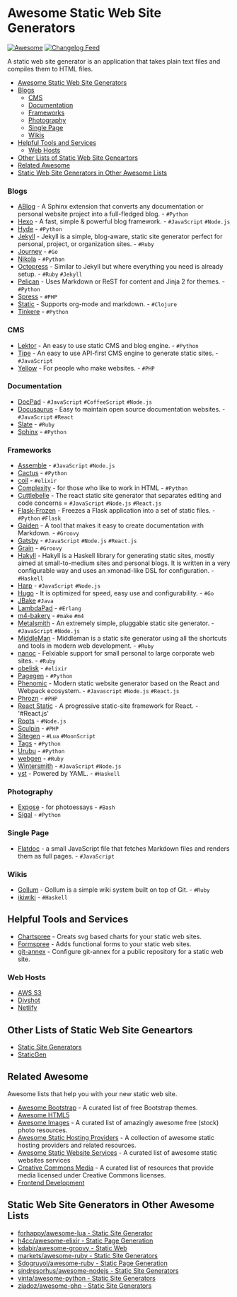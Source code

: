 # Awesome Static Web Site Generators

[![Awesome](https://cdn.rawgit.com/sindresorhus/awesome/d7305f38d29fed78fa85652e3a63e154dd8e8829/media/badge.svg)](https://github.com/sindresorhus/awesome) [![Changelog Feed](https://mozorg.cdn.mozilla.net/media/img/trademarks/feed-icon-14x14.png)](https://github.com/myles/awesome-static-generators/commits/master/README.md.atom)

A static web site generator is an application that takes plain text files and compiles them to HTML files.

-   [Awesome Static Web Site Generators](#awesome-static-web-site-generators)
-   [Blogs](#blogs)
    -   [CMS](#cms)
    -   [Documentation](#documentation)
    -   [Frameworks](#frameworks)
    -   [Photography](#photography)
    -   [Single Page](#single-page)
    -   [Wikis](#wikis)
-   [Helpful Tools and Services](#helpful-tools-and-services)
    -   [Web Hosts](#web-hosts)
-   [Other Lists of Static Web Site Geneartors](#other-lists-of-static-web-site-geneartors)
-   [Related Awesome](#related-awesome)
-   [Static Web Site Generators in Other Awesome Lists](#static-web-site-generators-in-other-awesome-lists)

### Blogs

*   [ABlog](http://ablog.readthedocs.org/) - A Sphinx extension that converts any documentation or personal website project into a full-fledged blog. - `#Python`
*   [Hexo](https://github.com/hexojs/hexo) - A fast, simple & powerful blog framework. - `#JavaScript` `#Node.js`
*   [Hyde](https://github.com/hyde/hyde) - `#Python`
*   [Jekyll](https://github.com/jekyll/jekyll) - Jekyll is a simple, blog-aware, static site generator perfect for personal, project, or organization sites.  - `#Ruby`
*   [Journey](https://github.com/kabukky/journey) - `#Go`
*   [Nikola](https://getnikola.com/) - `#Python`
*   [Octopress](https://github.com/imathis/octopress) - Similar to Jekyll but where everything you need is already setup. - `#Ruby` `#Jekyll`
*   [Pelican](https://github.com/getpelican/pelican) - Uses Markdown or ReST for content and Jinja 2 for themes. - `#Python`
*   [Spress](https://github.com/spress/Spress/) - `#PHP`
*   [Static](https://github.com/nakkaya/static) - Supports org-mode and markdown. - `#Clojure`
*   [Tinkere](http://tinkerer.me/) - `#Python`

### CMS

*   [Lektor](https://www.getlektor.com/) - An easy to use static CMS and blog engine. - `#Python`
*   [Tipe](https://tipe.io/) - An easy to use API-first CMS engine to generate static sites. - `#JavaScript`
*   [Yellow](https://datenstrom.se/yellow/) - For people who make websites. - `#PHP`

### Documentation

*   [DocPad](https://github.com/docpad/docpad) - `#JavaScript` `#CoffeeScript` `#Node.js`
*   [Docusaurus](https://docusaurus.io/) - Easy to maintain open source documentation websites. - `#JavaScript` `#React`
*   [Slate](https://github.com/lord/slate) - `#Ruby`
*   [Sphinx](http://sphinx-doc.org/) - `#Python`

### Frameworks

*   [Assemble](http://assemble.io/) - `#JavaScript` `#Node.js`
*   [Cactus](https://github.com/koenbok/Cactus) - `#Python`
*   [coil](https://github.com/badosu/coil) - `#elixir`
*   [Complexity](http://complexity.readthedocs.org/en/latest/) - for those who like to work in HTML - `#Python`
*   [Cuttlebelle](https://cuttlebelle.com/) - The react static site generator that separates editing and code concerns = `#JavaScript` `#Node.js` `#React.js`
*   [Flask-Frozen](https://github.com/SimonSapin/Frozen-Flask) - Freezes a Flask application into a set of static files. - `#Python` `#Flask`
*   [Gaiden](https://github.com/kobo/gaiden) - A tool that makes it easy to create documentation with Markdown. - `#Groovy`
*   [Gatsby](https://github.com/gatsbyjs/gatsby) - `#JavaScript` `#Node.js` `#React.js`
*   [Grain](https://github.com/sysgears/grain) - `#Groovy`
*   [Hakyll](https://github.com/jaspervdj/hakyll) - Hakyll is a Haskell library for generating static sites, mostly aimed at small-to-medium sites and personal blogs. It is written in a very configurable way and uses an xmonad-like DSL for configuration. - `#Haskell`
*   [Harp](http://harpjs.com/) - `#JavaScript` `#Node.js`
*   [Hugo](https://github.com/spf13/hugo) - It is optimized for speed, easy use and configurability. - `#Go`
*   [JBake](https://github.com/jbake-org/jbake) `#Java`
*   [LambdaPad](https://github.com/gar1t/lambdapad) - `#Erlang`
*   [m4-bakery](https://github.com/datagrok/makebakery) - `#make` `#m4`
*   [Metalsmith](https://github.com/segmentio/metalsmith) - An extremely simple, pluggable static site generator. - `#JavaScript` `#Node.js`
*   [MiddleMan](https://github.com/middleman/middleman) - Middleman is a static site generator using all the shortcuts and tools in modern web development. - `#Ruby`
*   [nanoc](https://github.com/nanoc/nanoc) - Felxiable support for small personal to large corporate web sites. - `#Ruby`
*   [obelisk](https://github.com/BennyHallett/obelisk) - `#elixir`
*   [Pagegen](http://pagegen.phnd.net/) - `#Python`
*   [Phenomic](https://phenomic.io/) - Modern static website generator based on the React and Webpack ecosystem. - `#Javascript` `#Node.js` `#React.js`
*   [Phrozn](http://phrozn.info/) - `#PHP`
*   [React Static](https://github.com/nozzle/react-static) - A progressive static-site framework for React. - '#React.js'
*   [Roots](http://roots.cx/) - `#Node.js`
*   [Sculpin](https://sculpin.io/) - `#PHP`
*   [Sitegen](https://github.com/leafo/sitegen) - `#Lua` `#MoonScript`
*   [Tags](https://github.com/braceio/tags) - `#Python`
*   [Urubu](http://urubu.jandecaluwe.com/) - `#Python`
*   [webgen](http://webgen.gettalong.org/) - `#Ruby`
*   [Wintersmith](https://github.com/jnordberg/wintersmith) - `#JavaScript` `#Node.js`
*   [yst](https://github.com/jgm/yst) - Powered by YAML. - `#Haskell`

### Photography

*   [Expose](https://github.com/Jack000/Expose) - for photoessays - `#Bash`
*   [Sigal](https://sigal.readthedocs.org/en/latest/) - `#Python`

### Single Page

*   [Flatdoc](http://ricostacruz.com/flatdoc/) - a small JavaScript file that fetches Markdown files and renders them as full pages. - `#JavaScript`

### Wikis

*   [Gollum](https://github.com/gollum/gollum) - Gollum is a simple wiki system built on top of Git. - `#Ruby`
*   [ikiwiki](https://ikiwiki.info/) - `#Haskell`

## Helpful Tools and Services

*   [Chartspree](http://chartspree.io/) - Creats svg based charts for your static web sites.
*   [Formspree](http://www.formspree.io/) - Adds functional forms to your static web sites.
*   [git-annex](http://git-annex.branchable.com/tips/setup_a_public_repository_on_a_web_site/) - Configure git-annex for a public repository for a static web site.

### Web Hosts

*   [AWS S3](http://aws.amazon.com/s3/)
*   [Divshot](https://divshot.com/)
*   [Netlify](https://www.netlify.com/)

## Other Lists of Static Web Site Geneartors

*   [Static Site Generators](http://staticsitegenerators.net/)
*   [StaticGen](https://www.staticgen.com/)

## Related Awesome

Awesome lists that help you with your new static web site.

*   [Awesome Bootstrap](https://github.com/therebelrobot/awesome-bootstrap) - A curated list of free Bootstrap themes.
*   [Awesome HTML5](https://github.com/diegocard/awesome-html5)
*   [Awesome Images](https://github.com/heyalexej/awesome-images) - A curated list of amazingly awesome free (stock) photo resources.
*   [Awesome Static Hosting Providers](https://github.com/b-long/awesome-static-hosting) - A collection of awesome static hosting providers and related resources.
*   [Awesome Static Website Services](https://github.com/aharris88/awesome-static-website-services) - A curated list of awesome static websites services
*   [Creative Commons Media](https://github.com/shime/creative-commons-media) - A curated list of resources that provide media licensed under Creative Commons licenses.
*   [Frontend Development](https://github.com/dypsilon/frontend-dev-bookmarks)

## Static Web Site Generators in Other Awesome Lists

*   [forhappy/awesome-lua - Static Site Generator](https://github.com/forhappy/awesome-lua#static-site-generator)
*   [h4cc/awesome-elixir - Static Page Generation](https://github.com/h4cc/awesome-elixir#static-page-generation)
*   [kdabir/awesome-groovy - Static Web](https://github.com/kdabir/awesome-groovy#static-web)
*   [markets/awesome-ruby - Static Site Generators](https://github.com/markets/awesome-ruby#static-site-generation)
*   [Sdogruyol/awesome-ruby - Static Page Generation](https://github.com/Sdogruyol/awesome-ruby#static-page-generation)
*   [sindresorhus/awesome-nodejs - Static Site Generators](https://github.com/sindresorhus/awesome-nodejs#static-site-generators)
*   [vinta/awesome-python - Static Site Generators](https://github.com/vinta/awesome-python#static-site-generator)
*   [ziadoz/awesome-php - Static Site Generators](https://github.com/ziadoz/awesome-php#static-site-generators)
